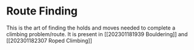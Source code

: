 # Route Finding

This is the art of finding the holds and moves needed to complete a climbing problem/route. It is present in [[202301181939 Bouldering]] and [[202301182307 Roped Climbing]]